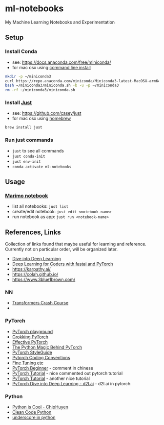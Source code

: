 # ml-notebooks
My Machine Learning Notebooks and Experimentation


## Setup

### Install Conda
* see: https://docs.anaconda.com/free/miniconda/
* for mac osx using [command line install](https://docs.anaconda.com/free/miniconda/#quick-command-line-install)
```bash
mkdir -p ~/miniconda3
curl https://repo.anaconda.com/miniconda/Miniconda3-latest-MacOSX-arm64.sh -o ~/miniconda3/miniconda.sh
bash ~/miniconda3/miniconda.sh -b -u -p ~/miniconda3
rm -rf ~/miniconda3/miniconda.sh
```

###  Install [Just](https://github.com/casey/just)
* see: https://github.com/casey/just
* for mac osx using [homebrew](https://brew.sh/)
```bash
brew install just
```

### Run just commands
* `just` to see all commands
* `just conda-init`
* `just env-init`
* `conda activate ml-notebooks`

## Usage

### [Marimo notebook](https://marimo.app/)

* list all notebooks: `just list`
* create/edit notebook: `just edit <notebook-name>`
* run notebook as app: `just run <notebook-name>`


## References, Links

Collection of links found that maybe useful for learning and reference.
Currently not on particular order, will be organized later.

* [Dive into Deep Learning](https://d2l.ai/)
* [Deep Learning for Coders with fastai and PyTorch](https://course.fast.ai/)
* https://karpathy.ai/
* https://colah.github.io/
* https://www.3blue1brown.com/

### NN
* [Transformers Crash Course](https://github.com/syarahmadi/transformers-crash-course)
*

### PyTorch
* [PyTorch playground](https://adityassrana.github.io/blog/tutorials/2020/04/22/PyTorch-Playground.html)
* [Grokking PyTorch](https://github.com/Kaixhin/grokking-pytorch)
* [Effective PyTorch](https://github.com/vahidk/EffectivePyTorch)
* [The Python Magic Behind PyTorch](https://amitness.com/2020/03/python-magic-behind-pytorch)
* [PyTorch StyleGuide](https://github.com/IgorSusmelj/pytorch-styleguide/blob/master/README.md)
* [Pytorch Coding Conventions](https://discuss.pytorch.org/t/pytorch-coding-conventions/42548)
* [Fine Tuning etc](https://spandan-madan.github.io/A-Collection-of-important-tasks-in-pytorch/)
* [PyTorch Beginner](https://github.com/L1aoXingyu/pytorch-beginner) - comment in chinese
* [PyTorch Tutorial](https://github.com/yunjey/pytorch-tutorial) - nice commented out pytorch tutorial
* [PyTorch Tutorial](https://github.com/MorvanZhou/PyTorch-Tutorial) - another nice tutorial
* [PyTorch Dive into Deep Learning - d2l.ai](https://github.com/dsgiitr/d2l-pytorch) - d2l.ai in pytorch

### Python
* [Python is Cool - ChipHuyen](https://github.com/chiphuyen/python-is-cool/blob/master/README.md)
* [Clean Code Python](https://github.com/zedr/clean-code-python)
* [underscore in python](https://dbader.org/blog/meaning-of-underscores-in-python)
